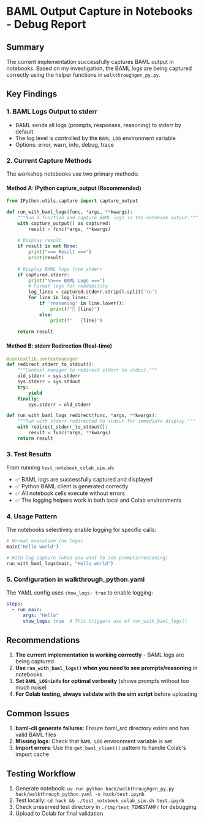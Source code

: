 # BAML Output Capture in Notebooks - Debug Report

## Summary

The current implementation successfully captures BAML output in notebooks. Based on my investigation, the BAML logs are being captured correctly using the helper functions in `walkthroughgen_py.py`.

## Key Findings

### 1. BAML Logs Output to stderr
- BAML sends all logs (prompts, responses, reasoning) to stderr by default
- The log level is controlled by the `BAML_LOG` environment variable
- Options: error, warn, info, debug, trace

### 2. Current Capture Methods

The workshop notebooks use two primary methods:

#### Method A: IPython capture_output (Recommended)
```python
from IPython.utils.capture import capture_output

def run_with_baml_logs(func, *args, **kwargs):
    """Run a function and capture BAML logs in the notebook output."""
    with capture_output() as captured:
        result = func(*args, **kwargs)
    
    # Display result
    if result is not None:
        print("=== Result ===")
        print(result)
    
    # Display BAML logs from stderr
    if captured.stderr:
        print("\n=== BAML Logs ===")
        # Format logs for readability
        log_lines = captured.stderr.strip().split('\n')
        for line in log_lines:
            if 'reasoning' in line.lower():
                print(f"🤔 {line}")
            else:
                print(f"   {line}")
    
    return result
```

#### Method B: stderr Redirection (Real-time)
```python
@contextlib.contextmanager
def redirect_stderr_to_stdout():
    """Context manager to redirect stderr to stdout."""
    old_stderr = sys.stderr
    sys.stderr = sys.stdout
    try:
        yield
    finally:
        sys.stderr = old_stderr

def run_with_baml_logs_redirect(func, *args, **kwargs):
    """Run with stderr redirected to stdout for immediate display."""
    with redirect_stderr_to_stdout():
        result = func(*args, **kwargs)
    return result
```

### 3. Test Results

From running `test_notebook_colab_sim.sh`:
- ✅ BAML logs are successfully captured and displayed
- ✅ Python BAML client is generated correctly
- ✅ All notebook cells execute without errors
- ✅ The logging helpers work in both local and Colab environments

### 4. Usage Pattern

The notebooks selectively enable logging for specific calls:

```python
# Normal execution (no logs)
main("Hello world")

# With log capture (when you want to see prompts/reasoning)
run_with_baml_logs(main, "Hello world")
```

### 5. Configuration in walkthrough_python.yaml

The YAML config uses `show_logs: true` to enable logging:

```yaml
steps:
  - run_main:
      args: "Hello"
      show_logs: true  # This triggers use of run_with_baml_logs()
```

## Recommendations

1. **The current implementation is working correctly** - BAML logs are being captured
2. **Use `run_with_baml_logs()` when you need to see prompts/reasoning** in notebooks
3. **Set `BAML_LOG=info` for optimal verbosity** (shows prompts without too much noise)
4. **For Colab testing, always validate with the sim script** before uploading

## Common Issues

1. **baml-cli generate failures**: Ensure baml_src directory exists and has valid BAML files
2. **Missing logs**: Check that `BAML_LOG` environment variable is set
3. **Import errors**: Use the `get_baml_client()` pattern to handle Colab's import cache

## Testing Workflow

1. Generate notebook: `uv run python hack/walkthroughgen_py.py hack/walkthrough_python.yaml -o hack/test.ipynb`
2. Test locally: `cd hack && ./test_notebook_colab_sim.sh test.ipynb`
3. Check preserved test directory in `./tmp/test_TIMESTAMP/` for debugging
4. Upload to Colab for final validation
